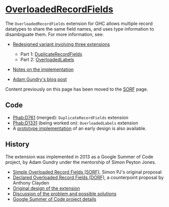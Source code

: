 # [OverloadedRecordFields](records/overloaded-record-fields)


The `OverloadedRecordFields` extension for GHC allows multiple record datatypes to share the same field names, and uses type information to disambiguate them. For more information, see:

- [Redesigned variant involving three extensions](records/overloaded-record-fields/redesign)

  - Part 1: [DuplicateRecordFields](records/overloaded-record-fields/duplicate-record-fields)
  - Part 2: [OverloadedLabels](records/overloaded-record-fields/overloaded-labels)
- [Notes on the implementation](records/overloaded-record-fields/implementation)
- [ Adam Gundry's blog post](http://www.well-typed.com/blog/2015/03/overloadedrecordfields-revived/)


Content previously on this page has been moved to the [SORF](records/overloaded-record-fields/sorf) page.

## Code

- [ Phab:D761](https://phabricator.haskell.org/D761) (merged): `DuplicateRecordFields` extension
- [ Phab:D1331](https://phabricator.haskell.org/D1331) (being worked on): `OverloadedLabels` extension
- A [ prototype implementation](https://github.com/adamgundry/records-prototype) of an early design is also available.

## History


The extension was implemented in 2013 as a Google Summer of Code project, by Adam Gundry under the mentorship of Simon Peyton Jones.

- [Simple Overloaded Record Fields (SORF)](records/overloaded-record-fields/sorf), Simon PJ's original proposal
- [Declared Overloaded Record Fields (DORF)](records/declared-overloaded-record-fields), a counterpoint proposal by Anthony Clayden
- [Original design of the extension](records/overloaded-record-fields/design)
- [Discussion of the problem and possible solutions](records)
- [ Google Summer of Code project details](http://www.google-melange.com/gsoc/project/google/gsoc2013/adamgundry/4766932662222848)